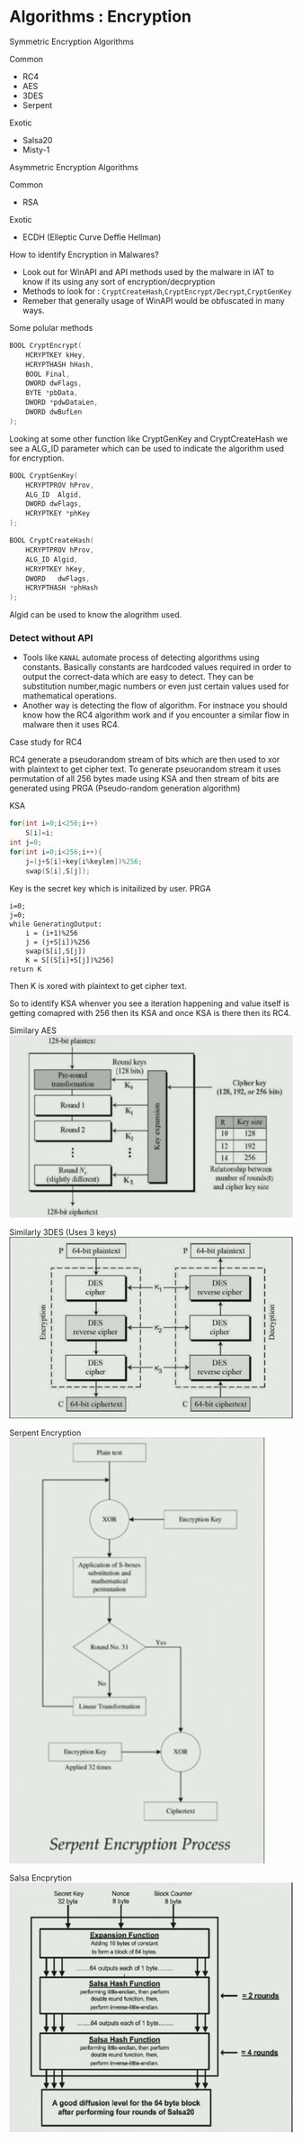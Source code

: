 # Algorithms : Encryption

Symmetric Encryption Algorithms

Common 
- RC4
- AES
- 3DES
- Serpent

Exotic
- Salsa20
- Misty-1

Asymmetric Encryption Algorithms

Common
- RSA

Exotic
- ECDH (Elleptic Curve Deffie Hellman)

How to identify Encryption in Malwares?
- Look out for WinAPI and API methods used by the malware in IAT to know if its using any sort of encryption/decpryption
- Methods to look for : `CryptCreateHash`,`CryptEncrypt/Decrypt`,`CryptGenKey`
- Remeber that generally usage of WinAPI would be obfuscated in many ways.

Some polular methods

```c++
BOOL CryptEncrypt(
	HCRYPTKEY kHey,
	HCRYPTHASH hHash,
	BOOL Final,
	DWORD dwFlags,
	BYTE *pbData,
	DWORD *pdwDataLen,
	DWORD dwBufLen
);
```
Looking at some other function like CryptGenKey and CryptCreateHash we see a ALG_ID parameter which can be used to indicate the algorithm used for encryption.
```c++
BOOL CryptGenKey(
	HCRYPTPROV hProv,
	ALG_ID	Algid,
	DWORD dwFlags,
	HCRYPTKEY *phKey
);
```
```c++
BOOL CryptCreateHash(
	HCRYPTPROV hProv,
	ALG_ID Algid,
	HCRYPTKEY hKey,
	DWORD	dwFlags,
	HCRYPTHASH *phHash
);
```
Algid can be used to know the alogrithm used.

### Detect without API
- Tools like `KANAL` automate process of detecting algorithms using constants. Basically constants are hardcoded values required in order to output the correct-data which are easy to detect. They can be substitution number,magic numbers or even just certain values used for mathematical operations. 
- Another way is detecting the flow of algorithm. For instnace you should know how the RC4 algorithm work and if you encounter a similar flow in malware then it uses RC4.

Case study for RC4

RC4 generate a pseudorandom stream of bits which are then used to xor with plaintext to get cipher text. To generate pseuorandom stream it uses permutation of all 256 bytes made using KSA and then stream of bits are generated using PRGA (Pseudo-random generation algorithm)

KSA
```c++
for(int i=0;i<256;i++)
	S[i]=i;
int j=0;
for(int i=0;i<256;i++){
	j=(j+S[i]+key[i%keylen])%256;
	swap(S[i],S[j]);
```
Key is the secret key which is initailized by user.
PRGA
```text
i=0;
j=0;
while GeneratingOutput:
	i = (i+1)%256
	j = (j+S[i])%256
	swap(S[i],S[j])
	K = S[(S[i]+S[j])%256]
return K
```
Then K is xored with plaintext to get cipher text.

So to identify KSA whenver you see a iteration happening and value itself is getting comapred with 256 then its KSA and once KSA is there then its RC4.

Similary AES
![images](../images/tmp3.png)

Similarly 3DES (Uses 3 keys)
![images](../images/tmp4.png)

Serpent Encryption 
![images](../images/tmp5.png)

Salsa Encprytion
![images](../images/tmp6.png)
